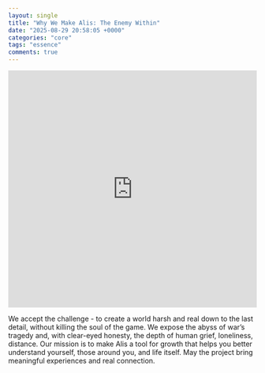 ```yaml
---
layout: single
title: "Why We Make Alis: The Enemy Within"
date: "2025-08-29 20:58:05 +0000"
categories: "core"
tags: "essence"
comments: true
---
```


<iframe 
  src="https://drive.google.com/file/d/1WS-UHxkiLTNM0CvPgDW4LY-NbA3kNxQr/preview" 
  style="width:100%; max-width:640px; height:480px; border:none;" 
  allow="autoplay">
</iframe>

We accept the challenge - to create a world harsh and real down to the last detail, without killing the soul of the game.
We expose the abyss of war’s tragedy and, with clear-eyed honesty, the depth of human grief, loneliness, distance.
Our mission is to make Alis a tool for growth that helps you better understand yourself, those around you, and life itself.
May the project bring meaningful experiences and real connection.

